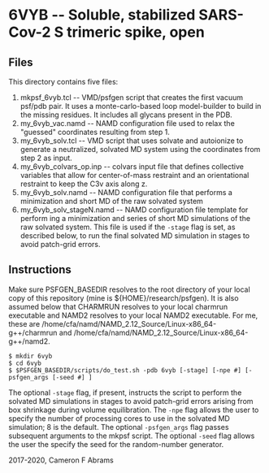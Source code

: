 # 6VYB -- Soluble, stabilized SARS-Cov-2 S trimeric spike, open

## Files

This directory contains five files:
1. mkpsf_6vyb.tcl -- VMD/psfgen script that creates the first vacuum psf/pdb pair.  It uses a monte-carlo-based loop model-builder to build in the missing residues.  It includes all glycans present in the PDB.
2. my_6vyb_vac.namd -- NAMD configuration file used to relax the "guessed" coordinates resulting from step 1.
3. my_6vyb_solv.tcl -- VMD script that uses solvate and autoionize to generate a neutralized, solvated MD system using the coordinates from step 2 as input.
4. my_6vyb_colvars_op.inp -- colvars input file that defines collective variables that allow for center-of-mass restraint and an orientational restraint to keep the C3v axis along z.
5. my_6vyb_solv.namd -- NAMD configuration file that performs a minimization and short MD of the raw solvated system 
5. my_6vyb_solv_stageN.namd -- NAMD configuration file template for perform ing a minimization and series of short MD simulations of the raw solvated system.  This file is used if the `-stage` flag is set, as described below, to run the final solvated MD simulation in stages to avoid patch-grid errors.

## Instructions

Make sure PSFGEN_BASEDIR resolves to the root directory of your local copy of this repository (mine is ${HOME}/research/psfgen).  It is also assumed below that CHARMRUN resolves to your local charmrun executable and NAMD2 resolves to your local NAMD2 executable.  For me, these are /home/cfa/namd/NAMD_2.12_Source/Linux-x86_64-g++/charmrun and /home/cfa/namd/NAMD_2.12_Source/Linux-x86_64-g++/namd2.

```
$ mkdir 6vyb
$ cd 6vyb
$ $PSFGEN_BASEDIR/scripts/do_test.sh -pdb 6vyb [-stage] [-npe #] [-psfgen_args [-seed #] ]
```

The optional `-stage` flag, if present, instructs the script to perform the solvated MD simulations in stages to avoid patch-grid errors arising from box shrinkage during volume equilibration.  The `-npe` flag allows the user to specify the number of processing cores to use in the solvated MD simulation; 8 is the default.  The optional `-psfgen_args` flag passes subsequent arguments to the mkpsf script.  The optional `-seed` flag allows the user the specify the seed for the random-number generator.

2017-2020, Cameron F Abrams
